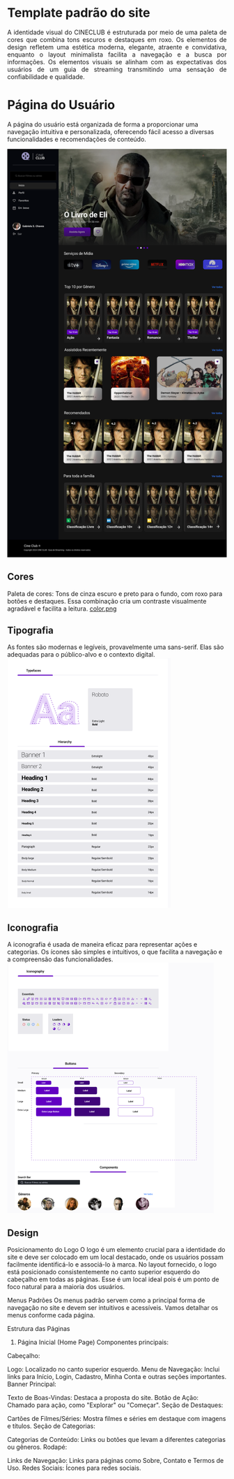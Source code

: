 # Template padrão do site

<p align="justify">A identidade visual do CINECLUB é estruturada por meio de uma paleta de cores que combina tons escuros e destaques em roxo. Os elementos de design refletem uma estética moderna, elegante, atraente e convidativa, enquanto o layout minimalista facilita a navegação e a busca por informações. Os elementos visuais se alinham com as expectativas dos usuários de um guia de streaming transmitindo uma sensação de confiabilidade e qualidade.</p>

# Página do Usuário
A página do usuário está organizada de forma a proporcionar uma navegação intuitiva e personalizada, oferecendo fácil acesso a diversas funcionalidades e recomendações de conteúdo.

![userpage.png](https://github.com/ICEI-PUC-Minas-PMV-SI/pmv-si-2024-1-pe1-t1-cineclub/blob/main/docs/img/User%20Page.png)

## Cores

Paleta de cores: Tons de cinza escuro e preto para o fundo, com roxo para botões e destaques. Essa combinação cria um contraste visualmente agradável e facilita a leitura.
[color.png](https://github.com/ICEI-PUC-Minas-PMV-SI/pmv-si-2024-1-pe1-t1-cineclub/blob/main/docs/img/color.png)


## Tipografia
As fontes são modernas e legíveis, provavelmente uma sans-serif. Elas são adequadas para o público-alvo e o contexto digital.
![tipografia.png](https://github.com/ICEI-PUC-Minas-PMV-SI/pmv-si-2024-1-pe1-t1-cineclub/blob/main/docs/img/tipografia.png)

## Iconografia
A iconografia é usada de maneira eficaz para representar ações e categorias. Os ícones são simples e intuitivos, o que facilita a navegação e a compreensão das funcionalidades.
![icon.png](https://github.com/ICEI-PUC-Minas-PMV-SI/pmv-si-2024-1-pe1-t1-cineclub/blob/main/docs/img/iconografia.png)

## Design

Posicionamento do Logo
O logo é um elemento crucial para a identidade do site e deve ser colocado em um local destacado, onde os usuários possam facilmente identificá-lo e associá-lo à marca. No layout fornecido, o logo está posicionado consistentemente no canto superior esquerdo do cabeçalho em todas as páginas. Esse é um local ideal pois é um ponto de foco natural para a maioria dos usuários.

Menus Padrões
Os menus padrão servem como a principal forma de navegação no site e devem ser intuitivos e acessíveis. Vamos detalhar os menus conforme cada página.

Estrutura das Páginas

1. Página Inicial (Home Page)
Componentes principais:

Cabeçalho:

Logo: Localizado no canto superior esquerdo.
Menu de Navegação: Inclui links para Início, Login, Cadastro, Minha Conta e outras seções importantes.
Banner Principal:

Texto de Boas-Vindas: Destaca a proposta do site.
Botão de Ação: Chamado para ação, como "Explorar" ou "Começar".
Seção de Destaques:

Cartões de Filmes/Séries: Mostra filmes e séries em destaque com imagens e títulos.
Seção de Categorias:

Categorias de Conteúdo: Links ou botões que levam a diferentes categorias ou gêneros.
Rodapé:

Links de Navegação: Links para páginas como Sobre, Contato e Termos de Uso.
Redes Sociais: Ícones para redes sociais.

